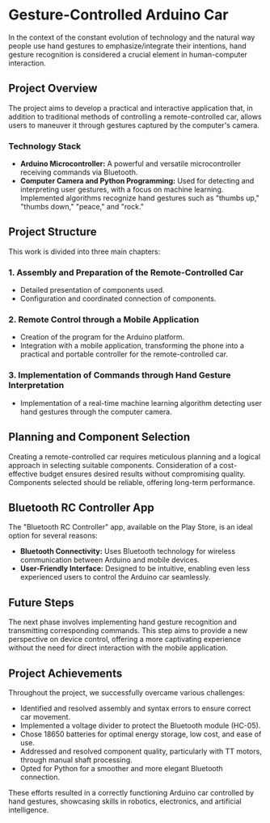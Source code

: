 # Gesture-Controlled Arduino Car

In the context of the constant evolution of technology and the natural way people use hand gestures to emphasize/integrate their intentions, hand gesture recognition is considered a crucial element in human-computer interaction.

## Project Overview

The project aims to develop a practical and interactive application that, in addition to traditional methods of controlling a remote-controlled car, allows users to maneuver it through gestures captured by the computer's camera.

### Technology Stack

- **Arduino Microcontroller:** A powerful and versatile microcontroller receiving commands via Bluetooth.
- **Computer Camera and Python Programming:** Used for detecting and interpreting user gestures, with a focus on machine learning. Implemented algorithms recognize hand gestures such as "thumbs up," "thumbs down," "peace," and "rock."

## Project Structure

This work is divided into three main chapters:

### 1. Assembly and Preparation of the Remote-Controlled Car

- Detailed presentation of components used.
- Configuration and coordinated connection of components.

### 2. Remote Control through a Mobile Application

- Creation of the program for the Arduino platform.
- Integration with a mobile application, transforming the phone into a practical and portable controller for the remote-controlled car.

### 3. Implementation of Commands through Hand Gesture Interpretation

- Implementation of a real-time machine learning algorithm detecting user hand gestures through the computer camera.

## Planning and Component Selection

Creating a remote-controlled car requires meticulous planning and a logical approach in selecting suitable components. Consideration of a cost-effective budget ensures desired results without compromising quality. Components selected should be reliable, offering long-term performance.

## Bluetooth RC Controller App

The "Bluetooth RC Controller" app, available on the Play Store, is an ideal option for several reasons:

- **Bluetooth Connectivity:** Uses Bluetooth technology for wireless communication between Arduino and mobile devices.
- **User-Friendly Interface:** Designed to be intuitive, enabling even less experienced users to control the Arduino car seamlessly.

## Future Steps

The next phase involves implementing hand gesture recognition and transmitting corresponding commands. This step aims to provide a new perspective on device control, offering a more captivating experience without the need for direct interaction with the mobile application.

## Project Achievements

Throughout the project, we successfully overcame various challenges:

- Identified and resolved assembly and syntax errors to ensure correct car movement.
- Implemented a voltage divider to protect the Bluetooth module (HC-05).
- Chose 18650 batteries for optimal energy storage, low cost, and ease of use.
- Addressed and resolved component quality, particularly with TT motors, through manual shaft processing.
- Opted for Python for a smoother and more elegant Bluetooth connection.

These efforts resulted in a correctly functioning Arduino car controlled by hand gestures, showcasing skills in robotics, electronics, and artificial intelligence.

